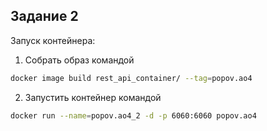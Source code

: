 ## Задание 2 

Запуск контейнера: 

1. Собрать образ командой 
```bash
docker image build rest_api_container/ --tag=popov.ao4
```
2. Запустить контейнер командой 
```bash
docker run --name=popov.ao4_2 -d -p 6060:6060 popov.ao4
```
